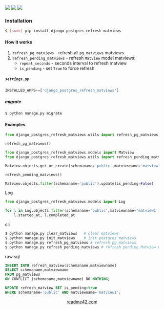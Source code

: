 <!--
https://readme42.com
-->


[![](https://img.shields.io/pypi/v/django-postgres-refresh-matviews.svg?maxAge=3600)](https://pypi.org/project/django-postgres-refresh-matviews/)
[![](https://img.shields.io/badge/License-Unlicense-blue.svg?longCache=True)](https://unlicense.org/)
[![](https://github.com/andrewp-as-is/django-postgres-refresh-matviews.py/workflows/tests42/badge.svg)](https://github.com/andrewp-as-is/django-postgres-refresh-matviews.py/actions)

### Installation
```bash
$ [sudo] pip install django-postgres-refresh-matviews
```

#### How it works
1. `refresh_pg_matviews` - refresh all `pg_matviews` matviews
2. `refresh_pending_matviews` - refresh `Matview` model matviews:
    +   `repeat_seconds` - seconds interval to refresh matview
    +   `is_pending` - set `True` to force refresh

##### `settings.py`
```python
INSTALLED_APPS+=['django_postgres_refresh_matviews']
```

##### migrate
```bash
$ python manage.py migrate
```

#### Examples
```python
from django_postgres_refresh_matviews.utils import refresh_pg_matviews

refresh_pg_matviews()
```

```python
from django_postgres_refresh_matviews.models import Matview
from django_postgres_refresh_matviews.utils import refresh_pending_matviews

Matview.objects.get_or_create(schemaname='public',matviewname='matview1')

refresh_pending_matviews()

Matview.objects.filter(schemaname='public').update(is_pending=False)
```

Log
```python
from django_postgres_refresh_matviews.models import Log

for l in Log.objects.filter(schemaname='public',matviewname='matview1'):
    l.started_at, l.completed_at
```

cli
```bash
$ python manage.py clear_matviews   # clear matviews
$ python manage.py init_matviews    # init postgres matviews
$ python manage.py refresh_pg_matviews # refresh pg_matviews
$ python manage.py refresh_pending_matviews # refresh pending Matview matviews
```

raw sql
```sql
INSERT INTO refresh_matview(schemaname,matviewname)
SELECT schemaname,matviewname
FROM pg_matviews
ON CONFLICT (schemaname,matviewname) DO NOTHING;

UPDATE refresh_matview SET is_pending=true
WHERE schemaname='public' AND matviewname='matview1';
```

<p align="center">
    <a href="https://readme42.com/">readme42.com</a>
</p>
